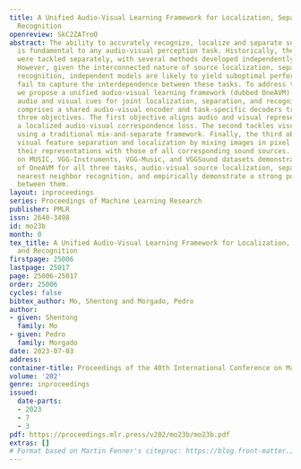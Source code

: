 ```yaml
---
title: A Unified Audio-Visual Learning Framework for Localization, Separation, and
  Recognition
openreview: SkC2ZATroO
abstract: The ability to accurately recognize, localize and separate sound sources
  is fundamental to any audio-visual perception task. Historically, these abilities
  were tackled separately, with several methods developed independently for each task.
  However, given the interconnected nature of source localization, separation, and
  recognition, independent models are likely to yield suboptimal performance as they
  fail to capture the interdependence between these tasks. To address this problem,
  we propose a unified audio-visual learning framework (dubbed OneAVM) that integrates
  audio and visual cues for joint localization, separation, and recognition. OneAVM
  comprises a shared audio-visual encoder and task-specific decoders trained with
  three objectives. The first objective aligns audio and visual representations through
  a localized audio-visual correspondence loss. The second tackles visual source separation
  using a traditional mix-and-separate framework. Finally, the third objective reinforces
  visual feature separation and localization by mixing images in pixel space and aligning
  their representations with those of all corresponding sound sources. Extensive experiments
  on MUSIC, VGG-Instruments, VGG-Music, and VGGSound datasets demonstrate the effectiveness
  of OneAVM for all three tasks, audio-visual source localization, separation, and
  nearest neighbor recognition, and empirically demonstrate a strong positive transfer
  between them.
layout: inproceedings
series: Proceedings of Machine Learning Research
publisher: PMLR
issn: 2640-3498
id: mo23b
month: 0
tex_title: A Unified Audio-Visual Learning Framework for Localization, Separation,
  and Recognition
firstpage: 25006
lastpage: 25017
page: 25006-25017
order: 25006
cycles: false
bibtex_author: Mo, Shentong and Morgado, Pedro
author:
- given: Shentong
  family: Mo
- given: Pedro
  family: Morgado
date: 2023-07-03
address: 
container-title: Proceedings of the 40th International Conference on Machine Learning
volume: '202'
genre: inproceedings
issued:
  date-parts:
  - 2023
  - 7
  - 3
pdf: https://proceedings.mlr.press/v202/mo23b/mo23b.pdf
extras: []
# Format based on Martin Fenner's citeproc: https://blog.front-matter.io/posts/citeproc-yaml-for-bibliographies/
---
```

